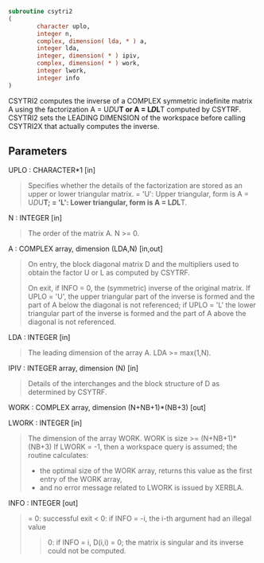 ```fortran
subroutine csytri2
(
        character uplo,
        integer n,
        complex, dimension( lda, * ) a,
        integer lda,
        integer, dimension( * ) ipiv,
        complex, dimension( * ) work,
        integer lwork,
        integer info
)
```

CSYTRI2 computes the inverse of a COMPLEX symmetric indefinite matrix
A using the factorization A = U*D*U**T or A = L*D*L**T computed by
CSYTRF. CSYTRI2 sets the LEADING DIMENSION of the workspace
before calling CSYTRI2X that actually computes the inverse.

## Parameters
UPLO : CHARACTER*1 [in]
> Specifies whether the details of the factorization are stored
> as an upper or lower triangular matrix.
> = 'U':  Upper triangular, form is A = U*D*U**T;
> = 'L':  Lower triangular, form is A = L*D*L**T.

N : INTEGER [in]
> The order of the matrix A.  N >= 0.

A : COMPLEX array, dimension (LDA,N) [in,out]
> On entry, the block diagonal matrix D and the multipliers
> used to obtain the factor U or L as computed by CSYTRF.
> 
> On exit, if INFO = 0, the (symmetric) inverse of the original
> matrix.  If UPLO = 'U', the upper triangular part of the
> inverse is formed and the part of A below the diagonal is not
> referenced; if UPLO = 'L' the lower triangular part of the
> inverse is formed and the part of A above the diagonal is
> not referenced.

LDA : INTEGER [in]
> The leading dimension of the array A.  LDA >= max(1,N).

IPIV : INTEGER array, dimension (N) [in]
> Details of the interchanges and the block structure of D
> as determined by CSYTRF.

WORK : COMPLEX array, dimension (N+NB+1)*(NB+3) [out]

LWORK : INTEGER [in]
> The dimension of the array WORK.
> WORK is size >= (N+NB+1)*(NB+3)
> If LWORK = -1, then a workspace query is assumed; the routine
> calculates:
> - the optimal size of the WORK array, returns
> this value as the first entry of the WORK array,
> - and no error message related to LWORK is issued by XERBLA.

INFO : INTEGER [out]
> = 0: successful exit
> < 0: if INFO = -i, the i-th argument had an illegal value
> > 0: if INFO = i, D(i,i) = 0; the matrix is singular and its
> inverse could not be computed.
